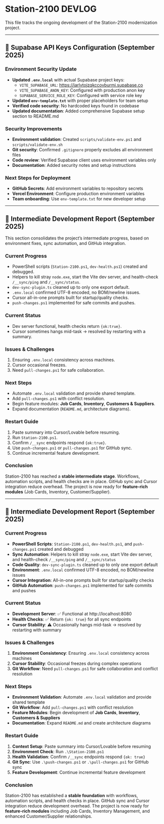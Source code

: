 # Station-2100 DEVLOG

This file tracks the ongoing development of the Station-2100 modernization project.

---

## 🔑 Supabase API Keys Configuration (September 2025)

### Environment Security Update
- **Updated `.env.local`** with actual Supabase project keys:
  - `VITE_SUPABASE_URL`: https://jarlvtojzqkccovburmi.supabase.co
  - `VITE_SUPABASE_ANON_KEY`: Configured with production anon key
  - `SUPABASE_SERVICE_ROLE_KEY`: Configured with service role key
- **Updated `env-template.txt`** with proper placeholders for team setup
- **Verified code security**: No hardcoded keys found in codebase
- **Updated documentation**: Added comprehensive Supabase setup section to README.md

### Security Improvements
- **Environment validation**: Created `scripts/validate-env.ps1` and `scripts/validate-env.sh`
- **Git security**: Confirmed `.gitignore` properly excludes all environment files
- **Code review**: Verified Supabase client uses environment variables only
- **Documentation**: Added security notes and setup instructions

### Next Steps for Deployment
- **GitHub Secrets**: Add environment variables to repository secrets
- **Vercel Environment**: Configure production environment variables
- **Team onboarding**: Use `env-template.txt` for new developer setup

---

## 📌 Intermediate Development Report (September 2025)

This section consolidates the project’s intermediate progress, based on environment fixes, sync automation, and GitHub integration.

### Current Progress
- PowerShell scripts (`Station-2100.ps1`, `dev-health.ps1`) created and debugged.
- Helpers to kill stray `node.exe`, start the Vite dev server, and health-check `/__sync/ping` and `/__sync/status`.
- `dev-sync-plugin.ts` cleaned up to only one export default.
- `.env.local` confirmed UTF-8 encoded, no BOM/newline issues.
- Cursor all-in-one prompts built for startup/quality checks.
- `push-changes.ps1` implemented for safe commits and pushes.

### Current Status
- Dev server functional, health checks return `{ok:true}`.
- Cursor sometimes hangs mid-task → resolved by restarting with a summary.

### Issues & Challenges
1. Ensuring `.env.local` consistency across machines.  
2. Cursor occasional freezes.  
3. Need `pull-changes.ps1` for safe collaboration.

### Next Steps
- Automate `.env.local` validation and provide shared template.  
- Add `pull-changes.ps1` with conflict resolution.  
- Begin feature modules: **Job Cards**, **Inventory**, **Customers & Suppliers**.  
- Expand documentation (`README.md`, architecture diagrams).

### Restart Guide
1. Paste summary into Cursor/Lovable before resuming.  
2. Run `Station-2100.ps1`.  
3. Confirm `/__sync` endpoints respond `{ok:true}`.  
4. Use `push-changes.ps1` or `pull-changes.ps1` for GitHub sync.  
5. Continue incremental feature development.

### Conclusion
Station-2100 has reached a **stable intermediate stage**. Workflows, automation scripts, and health checks are in place. GitHub sync and Cursor integration reduce overhead. The project is now ready for **feature-rich modules** (Job Cards, Inventory, Customer/Supplier).  

---

## 📌 Intermediate Development Report (September 2025)

### Current Progress
- **PowerShell Scripts**: `Station-2100.ps1`, `dev-health.ps1`, and `push-changes.ps1` created and debugged
- **Sync Automation**: Helpers to kill stray `node.exe`, start Vite dev server, and health-check `/__sync/ping` and `/__sync/status`
- **Code Quality**: `dev-sync-plugin.ts` cleaned up to only one export default
- **Environment**: `.env.local` confirmed UTF-8 encoded, no BOM/newline issues
- **Cursor Integration**: All-in-one prompts built for startup/quality checks
- **GitHub Automation**: `push-changes.ps1` implemented for safe commits and pushes

### Current Status
- **Development Server**: ✅ Functional at http://localhost:8080
- **Health Checks**: ✅ Return `{ok: true}` for all sync endpoints
- **Cursor Stability**: ⚠️ Occasionally hangs mid-task → resolved by restarting with summary

### Issues & Challenges
1. **Environment Consistency**: Ensuring `.env.local` consistency across machines
2. **Cursor Stability**: Occasional freezes during complex operations
3. **Git Workflow**: Need `pull-changes.ps1` for safe collaboration and conflict resolution

### Next Steps
- **Environment Validation**: Automate `.env.local` validation and provide shared template
- **Git Workflow**: Add `pull-changes.ps1` with conflict resolution
- **Feature Modules**: Begin development of **Job Cards**, **Inventory**, **Customers & Suppliers**
- **Documentation**: Expand `README.md` and create architecture diagrams

### Restart Guide
1. **Context Setup**: Paste summary into Cursor/Lovable before resuming
2. **Environment Check**: Run `.\Station-2100.ps1`
3. **Health Validation**: Confirm `/__sync` endpoints respond `{ok: true}`
4. **Git Sync**: Use `.\push-changes.ps1` or `.\pull-changes.ps1` for GitHub sync
5. **Feature Development**: Continue incremental feature development

### Conclusion
Station-2100 has established a **stable foundation** with workflows, automation scripts, and health checks in place. GitHub sync and Cursor integration reduce development overhead. The project is now ready for **feature-rich modules** including Job Cards, Inventory Management, and enhanced Customer/Supplier relationships.

